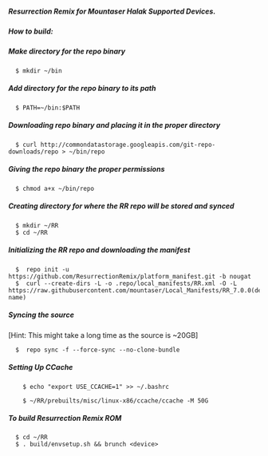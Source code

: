 ##### Resurrection Remix for Mountaser Halak Supported Devices. 


##### How to build:


##### Make directory for the repo binary

      $ mkdir ~/bin

##### Add directory for the repo binary to its path

      $ PATH=~/bin:$PATH

##### Downloading repo binary and placing it in the proper directory

      $ curl http://commondatastorage.googleapis.com/git-repo-downloads/repo > ~/bin/repo

##### Giving the repo binary the proper permissions

      $ chmod a+x ~/bin/repo

##### Creating directory for where the RR repo will be stored and synced

      $ mkdir ~/RR
      $ cd ~/RR

##### Initializing the RR repo and downloading the manifest

      $  repo init -u https://github.com/ResurrectionRemix/platform_manifest.git -b nougat
      $  curl --create-dirs -L -o .repo/local_manifests/RR.xml -O -L https://raw.githubusercontent.com/mountaser/Local_Manifests/RR_7.0.0(device name)

##### Syncing the source
[Hint: This might take a long time as the source is ~20GB]

      $  repo sync -f --force-sync --no-clone-bundle

##### Setting Up CCache

        $ echo "export USE_CCACHE=1" >> ~/.bashrc
      
        $ ~/RR/prebuilts/misc/linux-x86/ccache/ccache -M 50G
    
##### To build Resurrection Remix ROM

      $ cd ~/RR
      $ . build/envsetup.sh && brunch <device>
